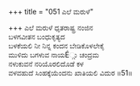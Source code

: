 +++
title = "051 ಎಲೆ ಮರುಳೆ"

+++
ಎಲೆ ಮರುಳೆ ಧೃತರಾಷ್ಟ್ರ ನಂಜಿನ   
ಬಳಗವೀತನ ಬಂಧುಕೃತ್ಯದ   
ಬಳಕೆಯಲಿ ನೀ ನಿನ್ನ ಕಂದನ ಬೇಡಿಕೊಳಲೇಕೈ  
ಮುಳಿದು ಬಗಳುವ ನಾಯÉ್ಗು ಚಂದ್ರಮ   
ನಳುಕುವನೆ ನರಿಯೊರಲಿದೊಡೆ ಕಳ   
ವಳವಹುದೆ ಸಿಂಹಕ್ಕೆಯೆಂದನು ಖಾತಿಯಲಿ ವಿದುರ    ॥51॥